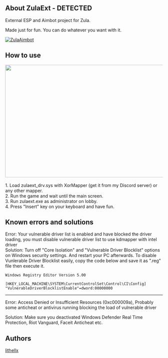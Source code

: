 ## About ZulaExt - DETECTED

External ESP and Aimbot project for Zula.

Made just for fun. You can do whatever you want with it.

[![ZulaAimbot](https://img.shields.io/github/downloads/lithellx/zulaext/total?style=for-the-badge&label=zulaext%20Downloads&color=red)](https://github.com/lithellx/zulaext/releases)

## How to use
<a href="https://streamable.com/nimbcy">
    <img src="https://cdn-cf-east.streamable.com/image/nimbcy.jpg" width="640" height="360"/>
</a>
<br><br>
1. Load zulaext_drv.sys with XorMapper (get it from my Discord server) or any other mapper.<br>
2. Run the game and wait until the main screen.<br>
3. Run zulaext.exe as administrator on lobby.<br>
4. Press "Insert" key on your keyboard and have fun.

<br>

## Known errors and solutions
Error: Your vulnerable driver list is enabled and have blocked the driver loading, you must disable vulnerable driver list to use kdmapper with intel driver
<br>
Solution: Turn off "Core Isolation" and "Vulnerable Driver Blocklist" options on Windows security settings. And restart your PC afterwards.
To disable Vunlerable Driver Blocklist easily, copy the code below and save it as ".reg" file then execute it.
```
Windows Registry Editor Version 5.00

[HKEY_LOCAL_MACHINE\SYSTEM\CurrentControlSet\Control\CI\Config]
"VulnerableDriverBlocklistEnable"=dword:00000000
```
<hr>
Error: Access Denied or Insufficient Resources (0xc000009a), Probably some anticheat or antivirus running blocking the load of vulnerable driver

Solution: Make sure you deactivated Windows Defender Real Time Protection, Riot Vanguard, Faceit Anticheat etc. 

## Authors
[lithellx](https://github.com/lithellx)

